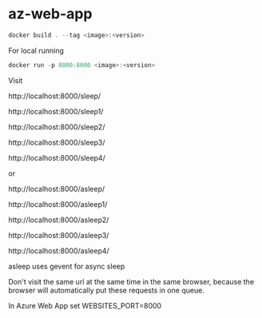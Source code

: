 # az-web-app

```ps1
docker build . --tag <image>:<version>
```

For local running

```ps1
docker run -p 8000:8000 <image>:<version>
```

Visit

  http://localhost:8000/sleep/<secs>
  
  http://localhost:8000/sleep1/<secs>

  http://localhost:8000/sleep2/<secs>

  http://localhost:8000/sleep3/<secs>

  http://localhost:8000/sleep4/<secs>

or
  
  http://localhost:8000/asleep/<secs>

  http://localhost:8000/asleep1/<secs>

  http://localhost:8000/asleep2/<secs>

  http://localhost:8000/asleep3/<secs>

  http://localhost:8000/asleep4/<secs>

asleep uses gevent for async sleep

Don't visit the same url at the same time in the same browser, because the browser will automatically put these requests in one queue.

In Azure Web App set WEBSITES_PORT=8000
